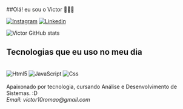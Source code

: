 ##Olá! eu sou o Victor 🙋🏽‍♂️

[![Instagram](https://img.shields.io/badge/Instagram-E4405F?style=for-the-badge&logo=instagram&logoColor=white)](https://www.instagram.com/victoryooga/)
[![Linkedin](https://img.shields.io/badge/LinkedIn-0077B5?style=for-the-badge&logo=linkedin&logoColor=white)](https://www.linkedin.com/in/victor10romao/)

![Victor GitHub stats](https://github-readme-stats.vercel.app/api?username=Victor&show_icons=true&theme=radical)
## Tecnologias que eu uso no meu dia
<div style="display: inline_block"><br/>
  <img align="center" alt="Html5" src="https://img.shields.io/badge/HTML5-E34F26?style=for-the-badge&logo=html5&logoColor=white"/>
  <img align="center" alt="JavaScript" src="https://img.shields.io/badge/JavaScript-F7DF1E?style=for-the-badge&logo=javascript&logoColor=black"/>
  <img align="center" alt="Css" src="https://img.shields.io/badge/CSS3-1572B6?style=for-the-badge&logo=css3&logoColor=white"/>
</div><br/>
Apaixonado por tecnologia, cursando Análise e Desenvolvimento de Sistemas. :D<br/>
<em>Email: victor10romao@gmail.com<em/>

